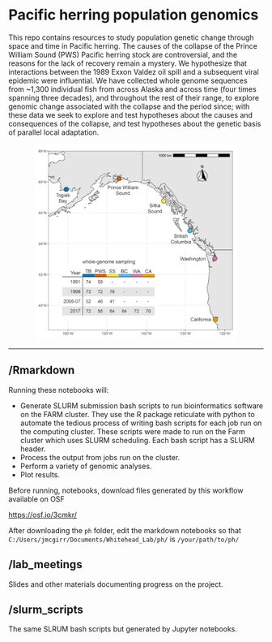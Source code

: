


# Pacific herring population genomics

This repo contains resources to study population genetic change through space and time in Pacific herring. The causes of the collapse of the Prince William Sound (PWS) Pacific herring stock are controversial, and the reasons for the lack of recovery remain a mystery. We hypothesize that interactions between the 1989 Exxon Valdez oil spill and a subsequent viral epidemic were influential. We have collected whole genome sequences from ~1,300 individual fish from across Alaska and across time (four times spanning three decades), and throughout the rest of their range, to explore genomic change associated with the collapse and the period since; with these data we seek to explore and test hypotheses about the causes and consequences of the collapse, and test hypotheses about the genetic basis of parallel local adaptation.

<p align="center">
  <img src="https://github.com/joemcgirr/pac_herring/blob/master/ph_map-01.png?raw=true" alt="drawing" width="400"/>
</p>

---

## /Rmarkdown

Running these notebooks will:

- Generate SLURM submission bash scripts to run bioinformatics software on the FARM cluster. They use the R package reticulate with python to automate the tedious process of writing bash scripts for each job run on the computing cluster. These scripts were made to run on the Farm cluster which uses SLURM scheduling. Each bash script has a SLURM header.
- Process the output from jobs run on the cluster.
- Perform a variety of genomic analyses.
- Plot results.

Before running, notebooks, download files generated by this workflow available on OSF

https://osf.io/3cmkr/

After downloading the `ph` folder, edit the markdown notebooks so that `C:/Users/jmcgirr/Documents/Whitehead_Lab/ph/` is `/your/path/to/ph/`

## /lab_meetings

Slides and other materials documenting progress on the project.

## /slurm_scripts

The same SLRUM bash scripts but generated by Jupyter notebooks.
